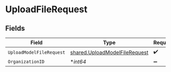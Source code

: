 # UploadFileRequest


## Fields

| Field                                                                          | Type                                                                           | Required                                                                       | Description                                                                    |
| ------------------------------------------------------------------------------ | ------------------------------------------------------------------------------ | ------------------------------------------------------------------------------ | ------------------------------------------------------------------------------ |
| `UploadModelFileRequest`                                                       | [shared.UploadModelFileRequest](../../models/shared/uploadmodelfilerequest.md) | :heavy_check_mark:                                                             | N/A                                                                            |
| `OrganizationID`                                                               | **int64*                                                                       | :heavy_minus_sign:                                                             | N/A                                                                            |